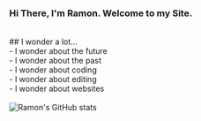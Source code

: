 ### Hi There, I'm Ramon. Welcome to my Site.
<br>
## I wonder a lot...<br>
- I wonder about the future<br>
- I wonder about the past<br>
- I wonder about coding<br>
- I wonder about editing<br>
- I wonder about websites<br>
<br>
<img alt="Ramon's GitHub stats" src="https://github-readme-stats.vercel.app/api?username=ariasramon&show_icons=true&theme=radical">